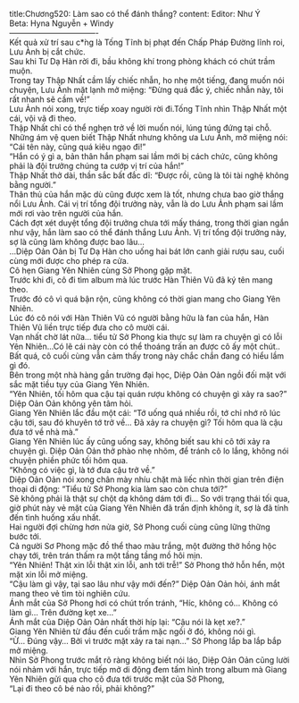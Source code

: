 title:Chương520: Làm sao có thể đánh thắng?
content:
Editor: Như Ý<br>Beta: Hyna Nguyễn + Windy<br>———————————-<br>Kết quả xử trí sau c*̀ng là Tống Tĩnh bị phạt đến Chấp Pháp Đường lĩnh roi, Lưu Ảnh bị cắt chức.<br>Sau khi Tư Dạ Hàn rời đi, bầu không khí trong phòng khách có chút trầm muộn.<br>Trong tay Thập Nhất cầm lấy chiếc nhẫn, ho nhẹ một tiếng, đang muốn nói chuyện, Lưu Ảnh mặt lạnh mở miệng: “Đừng quá đắc ý, chiếc nhẫn này, tôi rất nhanh sẽ cầm về!”<br>Lưu Ảnh nói xong, trực tiếp xoay người rời đi.Tống Tĩnh nhìn Thập Nhất một cái, vội vã đi theo.<br>Thập Nhất chỉ có thể nghẹn trở về lời muốn nói, lúng túng đứng tại chỗ. Những ám vệ quen biết Thập Nhất nhưng không ưa Lưu Ảnh, mở miệng nói: “Cái tên này, cũng quá kiêu ngạo đi!”<br>“Hắn có ý gì a, bản thân hắn phạm sai lầm mới bị cách chức, cũng không phải là đội trưởng chúng ta cướp vị trí của hắn!”<br>Thập Nhất thở dài, thần sắc bất đắc dĩ: “Được rồi, cũng là tôi tài nghệ không bằng người.”<br>Thân thủ của hắn mặc dù cũng được xem là tốt, nhưng chưa bao giờ thắng nổi Lưu Ảnh. Cái vị trí tổng đội trưởng này, vẫn là do Lưu Ảnh phạm sai lầm mới rơi vào trên người của hắn.<br>Cách đợt xét duyệt tổng đội trưởng chưa tới mấy tháng, trong thời gian ngắn như vậy, hắn làm sao có thể đánh thắng Lưu Ảnh. Vị trí tổng đội trưởng này, sợ là cũng làm không được bao lâu…<br>…Diệp Oản Oản bị Tư Dạ Hàn cho uống hai bát lớn canh giải rượu sau, cuối cùng mới được cho phép ra cửa.<br>Cô hẹn Giang Yên Nhiên cùng Sở Phong gặp mặt.<br>Trước khi đi, cô đi tìm album mà lúc trước Hàn Thiên Vũ đã ký tên mang theo.<br>Trước đó cô vì quá bận rộn, cũng không có thời gian mang cho Giang Yên Nhiên.<br>Lúc đó cô nói với Hàn Thiên Vũ có người bằng hữu là fan của hắn, Hàn Thiên Vũ liền trực tiếp đưa cho cô mười cái.<br>Vạn nhất chờ lát nữa… tiểu tử Sở Phong kia thực sự làm ra chuyện gì có lỗi Yên Nhiên…Có lẽ cái này còn có thể thoáng trấn an được cô ấy một chút..<br>Bất quá, cô cuối cùng vẫn cảm thấy trong này chắc chắn đang có hiểu lầm gì đó.<br>Bên trong một nhà hàng gần trường đại học, Diệp Oản Oản ngồi đối mặt với sắc mặt tiều tụy của Giang Yên Nhiên.<br>“Yên Nhiên, tối hôm qua cậu tại quán rượu không có chuyện gì xảy ra sao?” Diệp Oản Oản không yên tâm hỏi.<br>Giang Yên Nhiên lắc đầu một cái: “Tớ uống quá nhiều rồi, tớ chỉ nhớ rõ lúc cậu tới, sau đó khuyên tớ trở về… Đã xảy ra chuyện gì? Tối hôm qua là cậu đưa tớ về nhà mà.”<br>Giang Yên Nhiên lúc ấy cũng uống say, không biết sau khi cô tới xảy ra chuyện gì. Diệp Oản Oản thở phào nhẹ nhõm, để tránh cô lo lắng, không nói chuyện phiền phức tối hôm qua.<br>“Không có việc gì, là tớ đưa cậu trở về.”<br>Diệp Oản Oản nói xong chân mày nhíu chặt mà liếc nhìn thời gian trên điện thoại di động: “Tiểu tử Sở Phong kia làm sao còn chưa tới?”<br>Sẽ không phải là thật sự chột dạ không dám tới đi… So với trạng thái tối qua, giờ phút này vẻ mặt của Giang Yên Nhiên đã trấn định không ít, sợ là đã tính đến tình huống xấu nhất.<br>Hai người đợi chừng hơn nửa giờ, Sở Phong cuối cùng cũng lững thững bước tới.<br>Cả người Sơ Phong mặc đồ thể thao màu trắng, một đường thở hồng hộc chạy tới, trên trán thấm ra một tầng tầng mồ hôi mịn.<br>“Yên Nhiên! Thật xin lỗi thật xin lỗi, anh tới trễ!” Sở Phong thở hỗn hển, một mặt xin lỗi mở miệng.<br>“Cậu làm gì vậy, tại sao lâu như vậy mới đến?” Diệp Oản Oản hỏi, ánh mắt mang theo vẻ tìm tòi nghiên cứu.<br>Ánh mắt của Sở Phong hơi có chút trốn tránh, “Híc, không có… Không có làm gì… Trên đường kẹt xe…”<br>Ánh mắt của Diệp Oản Oản nhất thời híp lại: “Cậu nói là kẹt xe?.”<br>Giang Yên Nhiên từ đầu đến cuối trầm mặc ngồi ở đó, không nói gì.<br>“Ừ… Đúng vậy… Bởi vì trước mặt xảy ra tai nạn…” Sở Phong lắp ba lắp bắp mở miệng.<br>Nhìn Sở Phong trước mắt rõ ràng không biết nói láo, Diệp Oản Oản cũng lười nói nhảm với hắn, trực tiếp mở di động đem tấm hình trong album mà Giang Yên Nhiên gửi qua cho cô đưa tới trước mặt của Sở Phong,<br>“Lại đi theo cô bé nào rồi, phải không?”